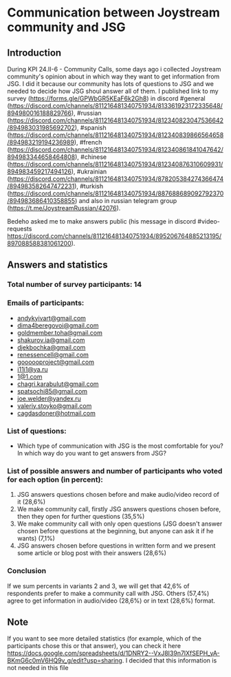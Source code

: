 # Communication between Joystream community and JSG

## Introduction
During KPI 24.II-6 - Community Calls, some days ago i collected Joystream community's opinion about in which way they want to get information from JSG. I did it because our community has lots of questions to JSG and we needed to decide how JSG shoul answer all of them. I published link to my survey (https://forms.gle/GPWbGR5KEaF6k2Gh8) in discord #general (https://discord.com/channels/811216481340751934/813361923172335648/894980016188829766), #russian (https://discord.com/channels/811216481340751934/812340823047536642/894983031985692702), #spanish (https://discord.com/channels/811216481340751934/812340839866564658/894983219194236989), #french (https://discord.com/channels/811216481340751934/812340861841047642/894983344658464808), #chinese (https://discord.com/channels/811216481340751934/812340876310609931/894983459217494126), #ukrainian (https://discord.com/channels/811216481340751934/878205384274366474/894983582647472231), #turkish (https://discord.com/channels/811216481340751934/887688689092792370/894983686410358855) and also in russian telegram group (https://t.me/JoystreamRussian/42076).

Bedeho asked me to make answers public (his message in discord #video-requests https://discord.com/channels/811216481340751934/895206764885213195/897088588381061200).

## Answers and statistics
### Total number of survey participants: 14

### Emails of participants:
- andykyivart@gmail.com
- dima4beregovoi@gmail.com
- goldmember.toha@gmail.com
- shakurov.ia@gmail.com
- djekbochka@gmail.com
- renessencell@gmail.com
- goooooproject@gmail.com
- i11i1@ya.ru
- 1@1.com
- chagri.karabulut@gmail.com
- spatsochi85@gmail.com
- joe.welder@yandex.ru
- valeriy.stoyko@gmail.com
- cagdasdoner@hotmail.com

### List of questions:
- Which type of communication with JSG is the most comfortable for you? In which way do you want to get answers from JSG?

### List of possible answers and number of participants who voted for each option (in percent):
1. JSG answers questions chosen before and make audio/video record of it (28,6%)
2. We make community call, firstly JSG answers questions chosen before, then they open for further questions (35,5%)
3. We make community call with only open questions (JSG doesn't answer chosen before questions at the beginning, but anyone can ask it if he wants) (7,1%)
4. JSG answers chosen before questions in written form and we present some article or blog post with their answers (28,6%)

### Conclusion
If we sum percents in variants 2 and 3, we will get that 42,6% of respondents prefer to make a community call with JSG. Others (57,4%) agree to get information in audio/video (28,6%) or in text (28,6%) format.

## Note
If you want to see more detailed statistics (for example, which of the participants chose this or that answer), you can check it here https://docs.google.com/spreadsheets/d/1DNRY2--VxJ8I39n7lXfSEPH_yA-BKmG6c0mV6HQ9v_g/edit?usp=sharing. I decided that this information is not needed in this file

